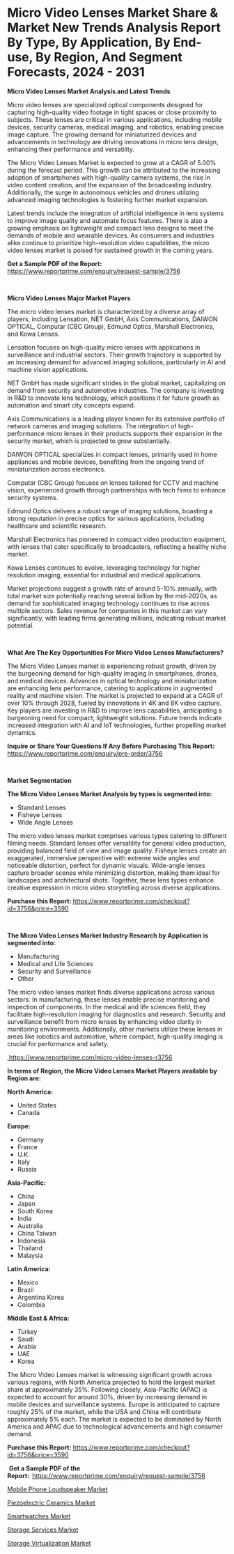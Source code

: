 <p><h1>Micro Video Lenses Market Share & Market New Trends Analysis Report By Type, By Application, By End-use, By Region, And Segment Forecasts, 2024 - 2031</h1></p><p><strong>Micro Video Lenses Market Analysis and Latest Trends</strong></p>
<p><p>Micro video lenses are specialized optical components designed for capturing high-quality video footage in tight spaces or close proximity to subjects. These lenses are critical in various applications, including mobile devices, security cameras, medical imaging, and robotics, enabling precise image capture. The growing demand for miniaturized devices and advancements in technology are driving innovations in micro lens design, enhancing their performance and versatility.</p><p>The Micro Video Lenses Market is expected to grow at a CAGR of 5.00% during the forecast period. This growth can be attributed to the increasing adoption of smartphones with high-quality camera systems, the rise in video content creation, and the expansion of the broadcasting industry. Additionally, the surge in autonomous vehicles and drones utilizing advanced imaging technologies is fostering further market expansion.</p><p>Latest trends include the integration of artificial intelligence in lens systems to improve image quality and automate focus features. There is also a growing emphasis on lightweight and compact lens designs to meet the demands of mobile and wearable devices. As consumers and industries alike continue to prioritize high-resolution video capabilities, the micro video lenses market is poised for sustained growth in the coming years.</p></p>
<p><strong>Get a Sample PDF of the Report:&nbsp;</strong> <a href="https://www.reportprime.com/enquiry/request-sample/3756?utm_campaign=1159&utm_medium=2&utm_source=Github&utm_content=ia&utm_term=15112024&utm_id=micro-video-lenses">https://www.reportprime.com/enquiry/request-sample/3756</a></p>
<p>&nbsp;</p>
<p><strong>Micro Video Lenses Major Market Players</strong></p>
<p><p>The micro video lenses market is characterized by a diverse array of players, including Lensation, NET GmbH, Axis Communications, DAIWON OPTICAL, Computar (CBC Group), Edmund Optics, Marshall Electronics, and Kowa Lenses. </p><p>Lensation focuses on high-quality micro lenses with applications in surveillance and industrial sectors. Their growth trajectory is supported by an increasing demand for advanced imaging solutions, particularly in AI and machine vision applications. </p><p>NET GmbH has made significant strides in the global market, capitalizing on demand from security and automotive industries. The company is investing in R&D to innovate lens technology, which positions it for future growth as automation and smart city concepts expand. </p><p>Axis Communications is a leading player known for its extensive portfolio of network cameras and imaging solutions. The integration of high-performance micro lenses in their products supports their expansion in the security market, which is projected to grow substantially.</p><p>DAIWON OPTICAL specializes in compact lenses, primarily used in home appliances and mobile devices, benefiting from the ongoing trend of miniaturization across electronics. </p><p>Computar (CBC Group) focuses on lenses tailored for CCTV and machine vision, experienced growth through partnerships with tech firms to enhance security systems.</p><p>Edmund Optics delivers a robust range of imaging solutions, boasting a strong reputation in precise optics for various applications, including healthcare and scientific research.</p><p>Marshall Electronics has pioneered in compact video production equipment, with lenses that cater specifically to broadcasters, reflecting a healthy niche market.</p><p>Kowa Lenses continues to evolve, leveraging technology for higher resolution imaging, essential for industrial and medical applications.</p><p>Market projections suggest a growth rate of around 5-10% annually, with total market size potentially reaching several billion by the mid-2020s, as demand for sophisticated imaging technology continues to rise across multiple sectors. Sales revenue for companies in this market can vary significantly, with leading firms generating millions, indicating robust market potential.</p></p>
<p>&nbsp;</p>
<p><strong>What Are The Key Opportunities For Micro Video Lenses Manufacturers?</strong></p>
<p><p>The Micro Video Lenses market is experiencing robust growth, driven by the burgeoning demand for high-quality imaging in smartphones, drones, and medical devices. Advances in optical technology and miniaturization are enhancing lens performance, catering to applications in augmented reality and machine vision. The market is projected to expand at a CAGR of over 10% through 2028, fueled by innovations in 4K and 8K video capture. Key players are investing in R&D to improve lens capabilities, anticipating a burgeoning need for compact, lightweight solutions. Future trends indicate increased integration with AI and IoT technologies, further propelling market dynamics.</p></p>
<p><strong>Inquire or Share Your Questions If Any Before Purchasing This Report:</strong> <a href="https://www.reportprime.com/enquiry/pre-order/3756?utm_campaign=1159&utm_medium=2&utm_source=Github&utm_content=ia&utm_term=15112024&utm_id=micro-video-lenses">https://www.reportprime.com/enquiry/pre-order/3756</a></p>
<p>&nbsp;</p>
<p><strong>Market Segmentation</strong></p>
<p><strong>The Micro Video Lenses Market Analysis by types is segmented into:</strong></p>
<p><ul><li>Standard Lenses</li><li>Fisheye Lenses</li><li>Wide Angle Lenses</li></ul></p>
<p><p>The micro video lenses market comprises various types catering to different filming needs. Standard lenses offer versatility for general video production, providing balanced field of view and image quality. Fisheye lenses create an exaggerated, immersive perspective with extreme wide angles and noticeable distortion, perfect for dynamic visuals. Wide-angle lenses capture broader scenes while minimizing distortion, making them ideal for landscapes and architectural shots. Together, these lens types enhance creative expression in micro video storytelling across diverse applications.</p></p>
<p><strong>Purchase this Report:&nbsp;</strong><a href="https://www.reportprime.com/checkout?id=3756&price=3590&utm_campaign=1159&utm_medium=2&utm_source=Github&utm_content=ia&utm_term=15112024&utm_id=micro-video-lenses">https://www.reportprime.com/checkout?id=3756&price=3590</a></p>
<p>&nbsp;</p>
<p><strong>The Micro Video Lenses Market Industry Research by Application is segmented into:</strong></p>
<p><ul><li>Manufacturing</li><li>Medical and Life Sciences</li><li>Security and Surveillance</li><li>Other</li></ul></p>
<p><p>The micro video lenses market finds diverse applications across various sectors. In manufacturing, these lenses enable precise monitoring and inspection of components. In the medical and life sciences field, they facilitate high-resolution imaging for diagnostics and research. Security and surveillance benefit from micro lenses by enhancing video clarity in monitoring environments. Additionally, other markets utilize these lenses in areas like robotics and automotive, where compact, high-quality imaging is crucial for performance and safety.</p></p>
<p><a href="https://www.reportprime.com/micro-video-lenses-r3756?utm_campaign=1159&utm_medium=2&utm_source=Github&utm_content=ia&utm_term=15112024&utm_id=micro-video-lenses">&nbsp;https://www.reportprime.com/micro-video-lenses-r3756</a></p>
<p><strong>In terms of Region, the Micro Video Lenses Market Players available by Region are:</strong></p>
<p>
    <p> <strong> North America: </strong>
        <ul>
            <li>United States</li>
            <li>Canada</li>
        </ul>
        </p> 
    <p> <strong> Europe: </strong>
        <ul>
            <li>Germany</li>
            <li>France</li>
            <li>U.K.</li>
            <li>Italy</li>
            <li>Russia</li>
        </ul>
        </p> 
    <p> <strong> Asia-Pacific: </strong>
        <ul>
            <li>China</li>
            <li>Japan</li>
            <li>South Korea</li>
            <li>India</li>
            <li>Australia</li>
            <li>China Taiwan</li>
            <li>Indonesia</li>
            <li>Thailand</li>
            <li>Malaysia</li>
        </ul>
        </p> 
    <p> <strong> Latin America: </strong>
        <ul>
            <li>Mexico</li>
            <li>Brazil</li>
            <li>Argentina Korea</li>
            <li>Colombia</li>
        </ul>
        </p> 
    <p> <strong> Middle East & Africa: </strong>
        <ul>
            <li>Turkey</li>
            <li>Saudi</li>
            <li>Arabia</li>
            <li>UAE</li>
            <li>Korea</li>
        </ul>
    </p>
    </p>
<p><p>The Micro Video Lenses market is witnessing significant growth across various regions, with North America projected to hold the largest market share at approximately 35%. Following closely, Asia-Pacific (APAC) is expected to account for around 30%, driven by increasing demand in mobile devices and surveillance systems. Europe is anticipated to capture roughly 25% of the market, while the USA and China will contribute approximately 5% each. The market is expected to be dominated by North America and APAC due to technological advancements and high consumer demand.</p></p>
<p><strong>Purchase this Report: </strong><a href="https://www.reportprime.com/checkout?id=3756&price=3590&utm_campaign=1159&utm_medium=2&utm_source=Github&utm_content=ia&utm_term=15112024&utm_id=micro-video-lenses">https://www.reportprime.com/checkout?id=3756&price=3590</a></p>
<p>&nbsp;<strong>Get a Sample PDF of the Report:&nbsp;&nbsp;</strong><a href="https://www.reportprime.com/enquiry/request-sample/3756?utm_campaign=1159&utm_medium=2&utm_source=Github&utm_content=ia&utm_term=15112024&utm_id=micro-video-lenses">https://www.reportprime.com/enquiry/request-sample/3756</a></p>
<p><strong></strong></p>
<p><p><a href="https://www.linkedin.com/pulse/market-insights-global-mobile-phone-loudspeaker-forecast-innovation-atl3f?utm_campaign=1159&utm_medium=2&utm_source=Github&utm_content=ia&utm_term=15112024&utm_id=micro-video-lenses">Mobile Phone Loudspeaker Market</a></p><p><a href="https://www.linkedin.com/pulse/piezoelectric-ceramics-market-size-share-growth-analysis-type-9bqcf?utm_campaign=1159&utm_medium=2&utm_source=Github&utm_content=ia&utm_term=15112024&utm_id=micro-video-lenses">Piezoelectric Ceramics Market</a></p><p><a href="https://www.linkedin.com/pulse/global-smartwatches-market-landscape-future-trends-strategic-cmplf?utm_campaign=1159&utm_medium=2&utm_source=Github&utm_content=ia&utm_term=15112024&utm_id=micro-video-lenses">Smartwatches Market</a></p><p><a href="https://issuu.com/reportprime-2/docs/storage-services-market-size-2030.p_0556c888ae906c?utm_campaign=1159&utm_medium=2&utm_source=Github&utm_content=ia&utm_term=15112024&utm_id=micro-video-lenses">Storage Services Market</a></p><p><a href="https://issuu.com/reportprime-2/docs/storage-virtualization-market-size-_69fdee1c78bdaf?utm_campaign=1159&utm_medium=2&utm_source=Github&utm_content=ia&utm_term=15112024&utm_id=micro-video-lenses">Storage Virtualization Market</a></p></p>